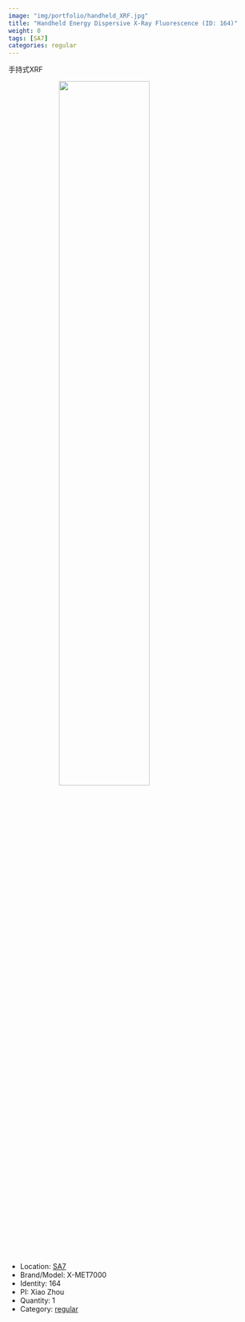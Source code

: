 ```yaml
---
image: "img/portfolio/handheld_XRF.jpg"
title: "Handheld Energy Dispersive X-Ray Fluorescence (ID: 164)"
weight: 0
tags: [SA7]
categories: regular
---
```


手持式XRF

<!--more-->

<img src="../../img/portfolio/handheld_XRF.jpg" width="60%" style="display: block; margin: auto;">

- Location: [SA7](../../tags/sa7)
- Brand/Model: X-MET7000
- Identity: 164
- PI: Xiao Zhou
- Quantity: 1
- Category: [regular](../../categories/regular)






